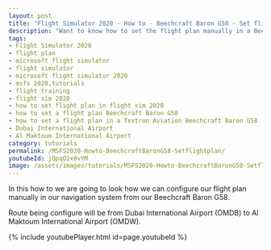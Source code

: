 ```yaml
---
layout: post
title: "Flight Simulator 2020 - How to - Beechcraft Baron G58 - Set flight plan"
description: "Want to know how to set the flight plan manually in a Beechcraft Baron G58 than view this video"
tags:
- Flight Simulator 2020
- flight plan
- microsoft flight simulator
- flight simulator
- microsoft flight simulator 2020
- msfs 2020,tutorials
- flight training
- flight sim 2020
- how to set flight plan in flight sim 2020
- how to set a flight plan Beechcraft Baron G58
- how to set a flight plan in a Textron Aviation Beechcraft Baron G58
- Dubai International Airport
- Al Maktoum International Airport
category: tutorials
permalink: /MSFS2020-Howto-BeechcraftBaronG58-Setflightplan/
youtubeId: jQpqO2x0vYM
image: /assets/images/tutorials/MSFS2020-Howto-BeechcraftBaronG58-Setflightplan.jpg
---
```

In this how to we are going to look how we can configure our flight plan manually in our navigation system from our Beechcraft Baron G58. 

Route being configure will be from Dubai International Airport
(OMDB) to Al Maktoum International Airport (OMDW).

{% include youtubePlayer.html id=page.youtubeId %}